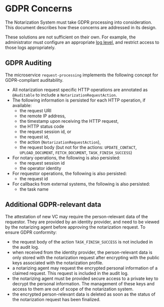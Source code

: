 
# GDPR Concerns

The Notarization System must take GDPR processing into consideration. This document describes how these concerns are addressed in its design.

These solutions are not sufficient on their own. For example, the administrator must configure an appropriate [log level](../admin/logging.md), and restrict access to those logs appropriately.

## GDPR Auditing

The microservice `request-processing` implements the following concept for GDPR-compliant auditability.

- All notarization request specific HTTP operations are annotated as `@Auditable` to include a `NotarizationRequestAction`.
- The following information is persisted for each HTTP operation, if available:
  - the request URI
  - the remote IP address,
  - the timestamp upon receiving the HTTP request,
  - the HTTP status code
  - the request session id, or
  - the request id,
  - the action (`NotarizationRequestAction`),
  - the request body (but not for the actions: `UPDATE_CONTACT`, `UPLOAD_DOCUMENT`, `FETCH_DOCUMENT`, `TASK_FINISH_SUCCESS`)
- For notary operations, the following is also persisted:
  - the request session id
  - the operator identity
- For requestor operations, the following is also persisted:
  - the request id
- For callbacks from external systems, the following is also persisted:
  - the task name

## Additional GDPR-relevant data

The attestation of new VC may require the person-relevant data of the requestor. They are provided by an identity provider, and need to be viewed by the notarizing agent before approving the notarization request. To ensure GDPR conformity:

- the request body of the action `TASK_FINISH_SUCCESS` is not included in the audit log.
- when received from the identity provider, the person-relevant data is only stored with the notarization request after encrypting with the public keys associated with the notarization profile.
- a notarizing agent may request the encrypted personal information of a claimed request. This request is included in the audit log.
- the notarizing agent must be provided secure access to a private key to decrypt the personal information. The management of these keys and access to them are out of scope of the notarization system.
- the encrypted person-relevant data is deleted as soon as the status of the notarization request has been finalized.
